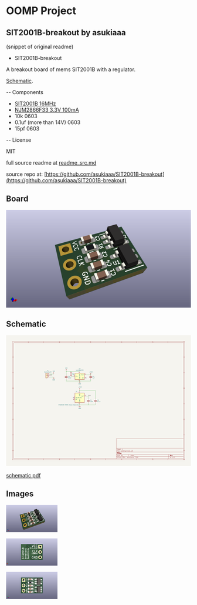 # OOMP Project  
## SIT2001B-breakout  by asukiaaa  
  
(snippet of original readme)  
  
- SIT2001B-breakout  
  
A breakout board of mems SIT2001B with a regulator.  
  
[Schematic](./docs/SIT2001B-breakout.pdf).  
  
-- Components  
  
- [SIT2001B 16MHz](https://akizukidenshi.com/catalog/g/gI-11094/)  
- [NJM2866F33 3.3V 100mA](https://akizukidenshi.com/catalog/g/gI-05448/)  
- 10k 0603  
- 0.1uf (more than 14V) 0603  
- 15pf 0603  
  
-- License  
  
MIT  
  
  full source readme at [readme_src.md](readme_src.md)  
  
source repo at: [https://github.com/asukiaaa/SIT2001B-breakout](https://github.com/asukiaaa/SIT2001B-breakout)  
## Board  
  
[![working_3d.png](working_3d_600.png)](working_3d.png)  
## Schematic  
  
[![working_schematic.png](working_schematic_600.png)](working_schematic.png)  
  
[schematic pdf](working_schematic.pdf)  
## Images  
  
[![working_3d.png](working_3d_140.png)](working_3d.png)  
  
[![working_3d_back.png](working_3d_back_140.png)](working_3d_back.png)  
  
[![working_3d_front.png](working_3d_front_140.png)](working_3d_front.png)  
